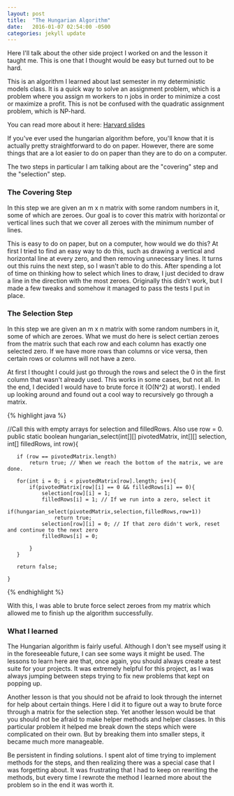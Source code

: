 ```yaml
---
layout: post
title:  "The Hungarian Algorithm"
date:   2016-01-07 02:54:00 -0500
categories: jekyll update
---
```


Here I'll talk about the other side project I worked on and	
the lesson it taught me. This is one that I thought
would be easy but turned out to be hard.

This is an algorithm I learned about last semester in my deterministic
models class. It is a quick way to solve an assignment problem, which is
a problem where you assign m workers to n jobs in order to minimize a cost
or maximize a profit. This is not be confused with the quadratic assignment problem,
which is NP-hard.

You can read more about it here: 
<a href=" http://www.math.harvard.edu/archive/20_spring_05/handouts/assignment_overheads.pdf">Harvard slides</a>

If you've ever used the hungarian algorithm before, you'll know that
it is actually pretty straightforward to do on paper. However, there are
some things that are a lot easier to do on paper than they are to do on a 
computer.

The two steps in particular I am talking about are the "covering" step and the 
"selection" step.

<h3>The Covering Step</h3>

In this step we are given an m x n matrix with some random numbers in it,
some of which are zeroes. Our goal is to cover this matrix with horizontal
or vertical lines such that we cover all zeroes with the minimum number of
lines. 

This is easy to do on paper, but on a computer, how would we do this? 
At first I tried to find an easy way to do this, such as drawing a vertical
and horizontal line at every zero, and then removing unnecessary lines. It
turns out this ruins the next step, so I wasn't able to do this. After spending
a lot of time on thinking how to select which lines to draw, I just decided to
draw a line in the direction with the most zeroes. Originally this didn't work, but
I made a few tweaks and somehow it managed to pass the tests I put in place.

<h3>The Selection Step</h3>

In this step we are given an m x n matrix with some random numbers in it, 
some of which are zeroes. What we must do here is select certian zeroes
from the matrix such that each row and each column has exactly one selected
zero. If we have more rows than columns or vice versa, then certain rows
or columns will not have a zero.

At first I thought I could just go through the rows and select the 0 in
the first column that wasn't already used. This works in some cases, but
not all. In the end, I decided I would have to brute force it (O(N^2) at worst).
I ended up looking around and found out a cool way to recursively go through a matrix.

{% highlight java %}

//Call this with empty arrays for selection and filledRows. Also use row = 0.
public static boolean hungarian_select(int[][] pivotedMatrix, int[][] selection, int[] filledRows, int row){
		
       if (row == pivotedMatrix.length)
    	   return true; // When we reach the bottom of the matrix, we are done.
       
	   for(int i = 0; i < pivotedMatrix[row].length; i++){
		   if(pivotedMatrix[row][i] == 0 && filledRows[i] == 0){
			   selection[row][i] = 1;
			   filledRows[i] = 1; // If we run into a zero, select it
			   if(hungarian_select(pivotedMatrix,selection,filledRows,row+1))
				   return true;
			   selection[row][i] = 0; // If that zero didn't work, reset and continue to the next zero
			   filledRows[i] = 0;
					   
		   }
	   }
	   
	   return false;
		
	}

{% endhighlight %}

With this, I was able to brute force select zeroes from my matrix which allowed me to 
finish up the algorithm successfully.

<h3> What I learned </h3>

The Hungarian algorithm is fairly useful. Although I don't see myself using it in
the foreseeable future, I can see some ways it might be used. The lessons to learn here
are that, once again, you should always create a test suite for your projects. It was
extremely helpful for this project, as I was always jumping between steps trying to fix
new problems that kept on popping up. 

Another lesson is that you should not be afraid to look through the internet for help about certain things. Here I did it to figure out a way to brute force through a matrix for the selection step. Yet another lesson would be that you should not be afraid to make helper methods and helper classes. In this particular problem it helped me break down the steps which were complicated on their own. But by breaking them into smaller steps, it became much more manageable. 

Be persistent in finding solutions. I spent alot of time trying to implement methods for the steps, and then realizing there was a special case that I was forgetting about. It was frustrating that I had to keep on rewriting the methods, but every time I rewrote the method I learned more about the problem so
in the end it was worth it.
